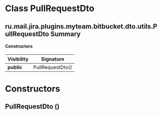Class PullRequestDto
====================
ru.mail.jira.plugins.myteam.bitbucket.dto.utils.PullRequestDto
Summary
-------
#### Constructors
| Visibility | Signature        |
| ---------- | ---------------- |
| **public** | PullRequestDto() |

Constructors
============
PullRequestDto ()
-----------------


